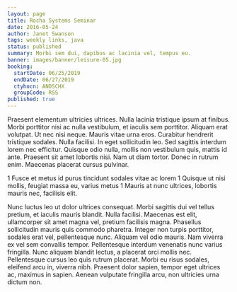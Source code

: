```yaml
---
layout: page
title: Rocha Systems Seminar
date: 2016-05-24
author: Janet Swanson
tags: weekly links, java
status: published
summary: Morbi sem dui, dapibus ac lacinia vel, tempus eu.
banner: images/banner/leisure-05.jpg
booking:
  startDate: 06/25/2019
  endDate: 06/27/2019
  ctyhocn: ANDSCHX
  groupCode: RSS
published: true
---
```

Praesent elementum ultricies ultrices. Nulla lacinia tristique ipsum at finibus. Morbi porttitor nisi ac nulla vestibulum, et iaculis sem porttitor. Aliquam erat volutpat. Ut nec nisi neque. Mauris vitae urna eros. Curabitur hendrerit tristique sodales. Nulla facilisi. In eget sollicitudin leo. Sed sagittis interdum lorem nec efficitur. Quisque odio nulla, mollis non vestibulum quis, mattis id ante. Praesent sit amet lobortis nisi. Nam ut diam tortor. Donec in rutrum enim. Maecenas placerat cursus pulvinar.

1 Fusce et metus id purus tincidunt sodales vitae ac lorem
1 Quisque ut nisi mollis, feugiat massa eu, varius metus
1 Mauris at nunc ultrices, lobortis mauris nec, facilisis elit.

Nunc luctus leo ut dolor ultrices consequat. Morbi sagittis dui vel tellus pretium, et iaculis mauris blandit. Nulla facilisi. Maecenas est elit, ullamcorper sit amet magna vel, pretium facilisis magna. Phasellus sollicitudin mauris quis commodo pharetra. Integer non turpis porttitor, sodales erat vel, pellentesque nunc. Aliquam vel odio mauris. Nam viverra ex vel sem convallis tempor. Pellentesque interdum venenatis nunc varius fringilla. Nunc aliquam blandit lectus, a placerat orci mollis nec. Pellentesque cursus leo quis rutrum placerat. Morbi eu risus sodales, eleifend arcu in, viverra nibh. Praesent dolor sapien, tempor eget ultrices ac, maximus in sapien. Aenean vulputate fringilla arcu, non ultricies urna dictum non.
